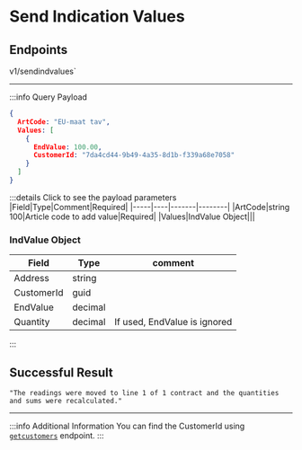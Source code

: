 # Send Indication Values

## Endpoints

<!--@include: @/dist/md/api_url.md-->v1/sendindvalues`

---
:::info Query Payload
```json
{ 
  ArtCode: "EU-maat tav", 
  Values: [ 
    { 
      EndValue: 100.00, 
      CustomerId: "7da4cd44-9b49-4a35-8d1b-f339a68e7058" 
    } 
  ]
}
```

:::details Click to see the payload parameters
|Field|Type|Comment|Required|
|-----|----|-------|--------|
|ArtCode|string 100|Article code to add value|Required|
|Values|IndValue Object|||

### IndValue Object

|Field|Type|comment|
|-----|----|-------|
|Address|string||
|CustomerId|guid||
|EndValue|decimal||
|Quantity|decimal|If used, EndValue is ignored|
:::

## Successful Result

```
"The readings were moved to line 1 of 1 contract and the quantities and sums were recalculated."
```
---
:::info Additional Information
You can find the CustomerId using [`getcustomers`](../../customers/get-customer-list/) endpoint.
:::